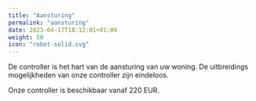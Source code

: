 ```yaml
---
title: "Aansturing"
permalink: "aansturing"
date: 2023-04-17T18:12:01+01:00
weight: 50
icon: "robot-solid.svg"
---
```


De controller is het hart van de aansturing van uw woning. De uitbreidings mogelijkheden van onze controller zijn eindeloos.

Onze controller is beschikbaar vanaf 220 EUR.